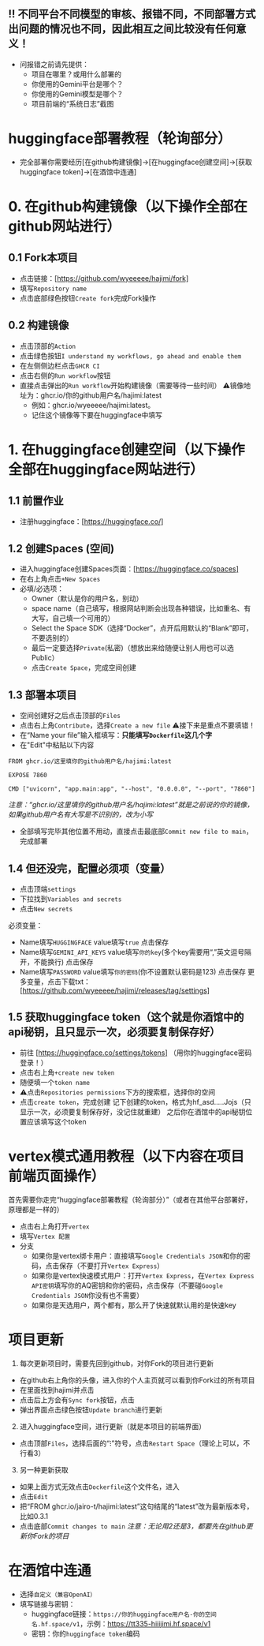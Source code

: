 ## !! 不同平台不同模型的审核、报错不同，不同部署方式出问题的情况也不同，因此相互之间比较没有任何意义！
  - 问报错之前请先提供：
    - 项目在哪里？或用什么部署的
	- 你使用的Gemini平台是哪个？
	- 你使用的Gemini模型是哪个？
	- 项目前端的“系统日志”截图

# huggingface部署教程（轮询部分）
- 完全部署你需要经历[在github构建镜像]→[在huggingface创建空间]→[获取huggingface token]→[在酒馆中连通]

# 0. 在github构建镜像（以下操作全部在github网站进行）

## 0.1 Fork本项目
- 点击链接：[https://github.com/wyeeeee/hajimi/fork]
- 填写`Repository name`
- 点击底部绿色按钮`Create fork`完成Fork操作

## 0.2 构建镜像
- 点击顶部的`Action`
- 点击绿色按钮`I understand my workflows, go ahead and enable them`
- 在左侧侧边栏点击`GHCR CI`
- 点击右侧的`Run workflow`按钮
- 直接点击弹出的`Run workflow`开始构建镜像（需要等待一些时间）
⚠️镜像地址为：ghcr.io/你的github用户名/hajimi:latest
  - 例如：ghcr.io/wyeeeee/hajimi:latest。
  - 记住这个镜像等下要在huggingface中填写


# 1. 在huggingface创建空间（以下操作全部在huggingface网站进行）

## 1.1 前置作业
- 注册huggingface：[https://huggingface.co/]

## 1.2 创建Spaces (空间)
- 进入huggingface创建Spaces页面：[https://huggingface.co/spaces]
- 在右上角点击`+New Spaces`
- 必填/必选项：
  - Owner（默认是你的用户名，别动）
  - space name（自己填写，根据网站判断会出现各种错误，比如重名、有大写，自己填一个可用的）
  - Select the Space SDK（选择“Docker”，点开后用默认的“Blank”即可，不要选别的）
  - 最后一定要选择`Private`(私密)（想放出来给随便让别人用也可以选Public）
  - 点击`Create Space`，完成空间创建

## 1.3 部署本项目
- 空间创建好之后点击顶部的`Files`
- 点击右上角`Contribute`，选择`Create a new file`
⚠️接下来是重点不要填错！
- 在“Name your file”输入框填写：**只能填写`Dockerfile`这几个字**
- 在"Edit"中粘贴以下内容
```
FROM ghcr.io/这里填你的github用户名/hajimi:latest

EXPOSE 7860

CMD ["uvicorn", "app.main:app", "--host", "0.0.0.0", "--port", "7860"]
```
*注意：“ghcr.io/这里填你的github用户名/hajimi:latest”就是之前说的你的镜像，如果github用户名有大写是不识别的，改为小写*

- 全部填写完毕其他位置不用动，直接点击最底部`Commit new file to main`，完成部署

## 1.4 但还没完，配置必须项（变量）
- 点击顶端`settings`
- 下拉找到`Variables and secrets`
- 点击`New secrets`

必须变量：
- Name填写`HUGGINGFACE`  value填写`true`  点击保存
- Name填写`GEMINI_API_KEYS`  value填写`你的key`(多个key需要用“,”英文逗号隔开，不能换行)  点击保存
- Name填写`PASSWORD`  value填写`你的密码`(你不设置默认密码是123)  点击保存
更多变量，点击下载txt：[https://github.com/wyeeeee/hajimi/releases/tag/settings]

## 1.5 获取huggingface token（这个就是你酒馆中的api秘钥，且只显示一次，必须要复制保存好）
- 前往 [https://huggingface.co/settings/tokens] （用你的huggingface密码登录！）
- 点击右上角`+create new token`
- 随便填一个`token name`
- ⚠️点击`Repositories permissions`下方的搜索框，选择你的空间
- 点击`create token`，完成创建
记下创建的token，格式为hf_asd.....Jojs（只显示一次，必须要复制保存好，没记住就重建）
之后你在酒馆中的api秘钥位置应该填写这个token


# vertex模式通用教程（以下内容在项目前端页面操作）
首先需要你走完“huggingface部署教程（轮询部分）”（或者在其他平台部署好，原理都是一样的）
- 点击右上角打开`vertex`
- 填写`Vertex 配置`
- 分支
  - 如果你是vertex绑卡用户：直接填写`Google Credentials JSON`和你的密码，点击保存（不要打开`Vertex Express`）
  - 如果你是vertex快速模式用户：打开`Vertex Express`，在`Vertex Express API密钥`填写你的AQ密钥和你的密码，点击保存（不要碰`Google Credentials JSON`你没有也不需要）
  - 如果你是天选用户，两个都有，那么开了快速就默认用的是快速key


# 项目更新
1. 每次更新项目时，需要先回到github，对你Fork的项目进行更新
  - 在github右上角你的头像，进入你的个人主页就可以看到你Fork过的所有项目
  - 在里面找到hajimi并点击
  - 点击后上方会有`Sync fork`按钮，点击
  - 弹出界面点击绿色按钮`Update branch`进行更新
2. 进入huggingface空间，进行更新（就是本项目的前端界面）
  - 点击顶部`Files`，选择后面的“⁝”符号，点击`Restart Space`（理论上可以，不行看3）
3. 另一种更新获取
  - 如果上面方式无效点击`Dockerfile`这个文件名，进入
  - 点击`Edit`
  - 把“FROM ghcr.io/jairo-t/hajimi:latest”这句结尾的“latest”改为最新版本号，比如0.3.1
  - 点击底部`Commit changes to main`
*注意：无论用2还是3，都要先在github更新你Fork的项目*

# 在酒馆中连通
- 选择`自定义（兼容OpenAI）`
- 填写链接与密钥：
  - huggingface链接：`https://你的huggingface用户名-你的空间名.hf.space/v1`，示例：https://tt335-hiiijimi.hf.space/v1
  - 密钥：你的`huggingface token`编码